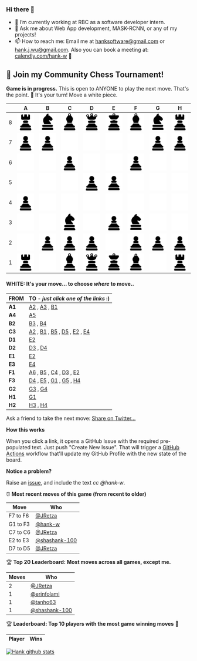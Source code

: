 ### Hi there 👋

- 🔭 I’m currently working at RBC as a software developer intern. 
- 💬 Ask me about Web App development, MASK-RCNN, or any of my projects!
- 📫 How to reach me: Email me at hanksoftware@gmail.com or hank.j.wu@gmail.com. Also you can book a meeting at: [calendly.com/hank-w](https://calendly.com/hank-w) 🙂 



## :game_die: Join my Community Chess Tournament!



**Game is in progress.** This is open to ANYONE to play the next move. That's the point. :wave:  It's your turn! Move a white piece.

|   | A | B | C | D | E | F | G | H |
| - | - | - | - | - | - | - | - | - |
| 8 | ![](https://raw.githubusercontent.com/hank-w/hank-w/master/chess_images/r.png) | ![](https://raw.githubusercontent.com/hank-w/hank-w/master/chess_images/n.png) | ![](https://raw.githubusercontent.com/hank-w/hank-w/master/chess_images/b.png) | ![](https://raw.githubusercontent.com/hank-w/hank-w/master/chess_images/q.png) | ![](https://raw.githubusercontent.com/hank-w/hank-w/master/chess_images/k.png) | ![](https://raw.githubusercontent.com/hank-w/hank-w/master/chess_images/b.png) | ![](https://raw.githubusercontent.com/hank-w/hank-w/master/chess_images/n.png) | ![](https://raw.githubusercontent.com/hank-w/hank-w/master/chess_images/r.png) |
| 7 | ![](https://raw.githubusercontent.com/hank-w/hank-w/master/chess_images/p.png) | ![](https://raw.githubusercontent.com/hank-w/hank-w/master/chess_images/p.png) | ![](https://raw.githubusercontent.com/hank-w/hank-w/master/chess_images/blank.png) | ![](https://raw.githubusercontent.com/hank-w/hank-w/master/chess_images/blank.png) | ![](https://raw.githubusercontent.com/hank-w/hank-w/master/chess_images/blank.png) | ![](https://raw.githubusercontent.com/hank-w/hank-w/master/chess_images/blank.png) | ![](https://raw.githubusercontent.com/hank-w/hank-w/master/chess_images/p.png) | ![](https://raw.githubusercontent.com/hank-w/hank-w/master/chess_images/p.png) |
| 6 | ![](https://raw.githubusercontent.com/hank-w/hank-w/master/chess_images/blank.png) | ![](https://raw.githubusercontent.com/hank-w/hank-w/master/chess_images/blank.png) | ![](https://raw.githubusercontent.com/hank-w/hank-w/master/chess_images/p.png) | ![](https://raw.githubusercontent.com/hank-w/hank-w/master/chess_images/blank.png) | ![](https://raw.githubusercontent.com/hank-w/hank-w/master/chess_images/blank.png) | ![](https://raw.githubusercontent.com/hank-w/hank-w/master/chess_images/p.png) | ![](https://raw.githubusercontent.com/hank-w/hank-w/master/chess_images/blank.png) | ![](https://raw.githubusercontent.com/hank-w/hank-w/master/chess_images/blank.png) |
| 5 | ![](https://raw.githubusercontent.com/hank-w/hank-w/master/chess_images/blank.png) | ![](https://raw.githubusercontent.com/hank-w/hank-w/master/chess_images/blank.png) | ![](https://raw.githubusercontent.com/hank-w/hank-w/master/chess_images/blank.png) | ![](https://raw.githubusercontent.com/hank-w/hank-w/master/chess_images/p.png) | ![](https://raw.githubusercontent.com/hank-w/hank-w/master/chess_images/p.png) | ![](https://raw.githubusercontent.com/hank-w/hank-w/master/chess_images/blank.png) | ![](https://raw.githubusercontent.com/hank-w/hank-w/master/chess_images/blank.png) | ![](https://raw.githubusercontent.com/hank-w/hank-w/master/chess_images/blank.png) |
| 4 | ![](https://raw.githubusercontent.com/hank-w/hank-w/master/chess_images/P.png) | ![](https://raw.githubusercontent.com/hank-w/hank-w/master/chess_images/blank.png) | ![](https://raw.githubusercontent.com/hank-w/hank-w/master/chess_images/blank.png) | ![](https://raw.githubusercontent.com/hank-w/hank-w/master/chess_images/blank.png) | ![](https://raw.githubusercontent.com/hank-w/hank-w/master/chess_images/blank.png) | ![](https://raw.githubusercontent.com/hank-w/hank-w/master/chess_images/blank.png) | ![](https://raw.githubusercontent.com/hank-w/hank-w/master/chess_images/blank.png) | ![](https://raw.githubusercontent.com/hank-w/hank-w/master/chess_images/blank.png) |
| 3 | ![](https://raw.githubusercontent.com/hank-w/hank-w/master/chess_images/blank.png) | ![](https://raw.githubusercontent.com/hank-w/hank-w/master/chess_images/blank.png) | ![](https://raw.githubusercontent.com/hank-w/hank-w/master/chess_images/N.png) | ![](https://raw.githubusercontent.com/hank-w/hank-w/master/chess_images/blank.png) | ![](https://raw.githubusercontent.com/hank-w/hank-w/master/chess_images/P.png) | ![](https://raw.githubusercontent.com/hank-w/hank-w/master/chess_images/N.png) | ![](https://raw.githubusercontent.com/hank-w/hank-w/master/chess_images/blank.png) | ![](https://raw.githubusercontent.com/hank-w/hank-w/master/chess_images/blank.png) |
| 2 | ![](https://raw.githubusercontent.com/hank-w/hank-w/master/chess_images/blank.png) | ![](https://raw.githubusercontent.com/hank-w/hank-w/master/chess_images/P.png) | ![](https://raw.githubusercontent.com/hank-w/hank-w/master/chess_images/P.png) | ![](https://raw.githubusercontent.com/hank-w/hank-w/master/chess_images/P.png) | ![](https://raw.githubusercontent.com/hank-w/hank-w/master/chess_images/blank.png) | ![](https://raw.githubusercontent.com/hank-w/hank-w/master/chess_images/P.png) | ![](https://raw.githubusercontent.com/hank-w/hank-w/master/chess_images/P.png) | ![](https://raw.githubusercontent.com/hank-w/hank-w/master/chess_images/P.png) |
| 1 | ![](https://raw.githubusercontent.com/hank-w/hank-w/master/chess_images/R.png) | ![](https://raw.githubusercontent.com/hank-w/hank-w/master/chess_images/blank.png) | ![](https://raw.githubusercontent.com/hank-w/hank-w/master/chess_images/B.png) | ![](https://raw.githubusercontent.com/hank-w/hank-w/master/chess_images/Q.png) | ![](https://raw.githubusercontent.com/hank-w/hank-w/master/chess_images/K.png) | ![](https://raw.githubusercontent.com/hank-w/hank-w/master/chess_images/B.png) | ![](https://raw.githubusercontent.com/hank-w/hank-w/master/chess_images/blank.png) | ![](https://raw.githubusercontent.com/hank-w/hank-w/master/chess_images/R.png) |

#### **WHITE:** It's your move... to choose _where_ to move..

| FROM | TO - _just click one of the links_ :) |
| ---- | -- |
| **A1** | [A2](https://github.com/hank-w/hank-w/issues/new?title=chess%7Cmove%7Ca1a2%7C43&body=Just+push+%27Submit+new+issue%27.+You+don%27t+need+to+do+anything+else.) , [A3](https://github.com/hank-w/hank-w/issues/new?title=chess%7Cmove%7Ca1a3%7C43&body=Just+push+%27Submit+new+issue%27.+You+don%27t+need+to+do+anything+else.) , [B1](https://github.com/hank-w/hank-w/issues/new?title=chess%7Cmove%7Ca1b1%7C43&body=Just+push+%27Submit+new+issue%27.+You+don%27t+need+to+do+anything+else.) |
| **A4** | [A5](https://github.com/hank-w/hank-w/issues/new?title=chess%7Cmove%7Ca4a5%7C43&body=Just+push+%27Submit+new+issue%27.+You+don%27t+need+to+do+anything+else.) |
| **B2** | [B3](https://github.com/hank-w/hank-w/issues/new?title=chess%7Cmove%7Cb2b3%7C43&body=Just+push+%27Submit+new+issue%27.+You+don%27t+need+to+do+anything+else.) , [B4](https://github.com/hank-w/hank-w/issues/new?title=chess%7Cmove%7Cb2b4%7C43&body=Just+push+%27Submit+new+issue%27.+You+don%27t+need+to+do+anything+else.) |
| **C3** | [A2](https://github.com/hank-w/hank-w/issues/new?title=chess%7Cmove%7Cc3a2%7C43&body=Just+push+%27Submit+new+issue%27.+You+don%27t+need+to+do+anything+else.) , [B1](https://github.com/hank-w/hank-w/issues/new?title=chess%7Cmove%7Cc3b1%7C43&body=Just+push+%27Submit+new+issue%27.+You+don%27t+need+to+do+anything+else.) , [B5](https://github.com/hank-w/hank-w/issues/new?title=chess%7Cmove%7Cc3b5%7C43&body=Just+push+%27Submit+new+issue%27.+You+don%27t+need+to+do+anything+else.) , [D5](https://github.com/hank-w/hank-w/issues/new?title=chess%7Cmove%7Cc3d5%7C43&body=Just+push+%27Submit+new+issue%27.+You+don%27t+need+to+do+anything+else.) , [E2](https://github.com/hank-w/hank-w/issues/new?title=chess%7Cmove%7Cc3e2%7C43&body=Just+push+%27Submit+new+issue%27.+You+don%27t+need+to+do+anything+else.) , [E4](https://github.com/hank-w/hank-w/issues/new?title=chess%7Cmove%7Cc3e4%7C43&body=Just+push+%27Submit+new+issue%27.+You+don%27t+need+to+do+anything+else.) |
| **D1** | [E2](https://github.com/hank-w/hank-w/issues/new?title=chess%7Cmove%7Cd1e2%7C43&body=Just+push+%27Submit+new+issue%27.+You+don%27t+need+to+do+anything+else.) |
| **D2** | [D3](https://github.com/hank-w/hank-w/issues/new?title=chess%7Cmove%7Cd2d3%7C43&body=Just+push+%27Submit+new+issue%27.+You+don%27t+need+to+do+anything+else.) , [D4](https://github.com/hank-w/hank-w/issues/new?title=chess%7Cmove%7Cd2d4%7C43&body=Just+push+%27Submit+new+issue%27.+You+don%27t+need+to+do+anything+else.) |
| **E1** | [E2](https://github.com/hank-w/hank-w/issues/new?title=chess%7Cmove%7Ce1e2%7C43&body=Just+push+%27Submit+new+issue%27.+You+don%27t+need+to+do+anything+else.) |
| **E3** | [E4](https://github.com/hank-w/hank-w/issues/new?title=chess%7Cmove%7Ce3e4%7C43&body=Just+push+%27Submit+new+issue%27.+You+don%27t+need+to+do+anything+else.) |
| **F1** | [A6](https://github.com/hank-w/hank-w/issues/new?title=chess%7Cmove%7Cf1a6%7C43&body=Just+push+%27Submit+new+issue%27.+You+don%27t+need+to+do+anything+else.) , [B5](https://github.com/hank-w/hank-w/issues/new?title=chess%7Cmove%7Cf1b5%7C43&body=Just+push+%27Submit+new+issue%27.+You+don%27t+need+to+do+anything+else.) , [C4](https://github.com/hank-w/hank-w/issues/new?title=chess%7Cmove%7Cf1c4%7C43&body=Just+push+%27Submit+new+issue%27.+You+don%27t+need+to+do+anything+else.) , [D3](https://github.com/hank-w/hank-w/issues/new?title=chess%7Cmove%7Cf1d3%7C43&body=Just+push+%27Submit+new+issue%27.+You+don%27t+need+to+do+anything+else.) , [E2](https://github.com/hank-w/hank-w/issues/new?title=chess%7Cmove%7Cf1e2%7C43&body=Just+push+%27Submit+new+issue%27.+You+don%27t+need+to+do+anything+else.) |
| **F3** | [D4](https://github.com/hank-w/hank-w/issues/new?title=chess%7Cmove%7Cf3d4%7C43&body=Just+push+%27Submit+new+issue%27.+You+don%27t+need+to+do+anything+else.) , [E5](https://github.com/hank-w/hank-w/issues/new?title=chess%7Cmove%7Cf3e5%7C43&body=Just+push+%27Submit+new+issue%27.+You+don%27t+need+to+do+anything+else.) , [G1](https://github.com/hank-w/hank-w/issues/new?title=chess%7Cmove%7Cf3g1%7C43&body=Just+push+%27Submit+new+issue%27.+You+don%27t+need+to+do+anything+else.) , [G5](https://github.com/hank-w/hank-w/issues/new?title=chess%7Cmove%7Cf3g5%7C43&body=Just+push+%27Submit+new+issue%27.+You+don%27t+need+to+do+anything+else.) , [H4](https://github.com/hank-w/hank-w/issues/new?title=chess%7Cmove%7Cf3h4%7C43&body=Just+push+%27Submit+new+issue%27.+You+don%27t+need+to+do+anything+else.) |
| **G2** | [G3](https://github.com/hank-w/hank-w/issues/new?title=chess%7Cmove%7Cg2g3%7C43&body=Just+push+%27Submit+new+issue%27.+You+don%27t+need+to+do+anything+else.) , [G4](https://github.com/hank-w/hank-w/issues/new?title=chess%7Cmove%7Cg2g4%7C43&body=Just+push+%27Submit+new+issue%27.+You+don%27t+need+to+do+anything+else.) |
| **H1** | [G1](https://github.com/hank-w/hank-w/issues/new?title=chess%7Cmove%7Ch1g1%7C43&body=Just+push+%27Submit+new+issue%27.+You+don%27t+need+to+do+anything+else.) |
| **H2** | [H3](https://github.com/hank-w/hank-w/issues/new?title=chess%7Cmove%7Ch2h3%7C43&body=Just+push+%27Submit+new+issue%27.+You+don%27t+need+to+do+anything+else.) , [H4](https://github.com/hank-w/hank-w/issues/new?title=chess%7Cmove%7Ch2h4%7C43&body=Just+push+%27Submit+new+issue%27.+You+don%27t+need+to+do+anything+else.) |

Ask a friend to take the next move: [Share on Twitter...](https://twitter.com/share?text=I'm+playing+chess+on+a+GitHub+Profile+Readme!+Can+you+please+take+the+next+move+at+https://github.com/hank-w)

**How this works**

When you click a link, it opens a GitHub Issue with the required pre-populated text. Just push "Create New Issue". That will trigger a [GitHub Actions](https://github.blog/2020-07-03-github-action-hero-casey-lee/#getting-started-with-github-actions) workflow that'll update my GitHub Profile  with the new state of the board.

**Notice a problem?**

Raise an [issue](https://github.com/hank-w/hank-w/issues), and include the text _cc @hank-w_.

:alarm_clock: **Most recent moves of this game (from recent to older)**

| Move  | Who |
| ----- | --- |
| F7 to F6 | [@JRetza](https://github.com/JRetza) |
| G1 to F3 | [@hank-w](https://github.com/hank-w) |
| C7 to C6 | [@JRetza](https://github.com/JRetza) |
| E2 to E3 | [@shashank-100](https://github.com/shashank-100) |
| D7 to D5 | [@JRetza](https://github.com/JRetza) |

:trophy: **Top 20 Leaderboard: Most moves across all games, except me.**

| Moves | Who |
| ----- | --- |
| 2 | [@JRetza](https://github.com/JRetza) |
| 1 | [@erinfolami](https://github.com/erinfolami) |
| 1 | [@tanho63](https://github.com/tanho63) |
| 1 | [@shashank-100](https://github.com/shashank-100) |

:trophy: **Leaderboard: Top 10 players with the most game winning moves** :1st_place_medal:

| Player | Wins |
| ------ | ---- |

 [![Hank github stats](https://github-readme-stats.vercel.app/api?username=hank-w&count_private=true&show_icons=true&title_color=00b3b3&text_color=00e6e6&icon_color=008080&bg_color=00284d)](https://github.com/anuraghazra/github-readme-stats) 
